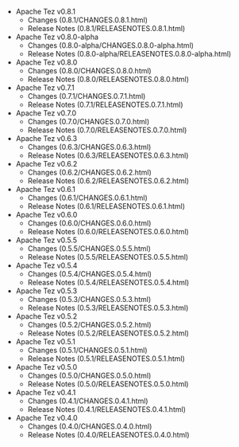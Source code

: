 
<!---
# Licensed to the Apache Software Foundation (ASF) under one
# or more contributor license agreements.  See the NOTICE file
# distributed with this work for additional information
# regarding copyright ownership.  The ASF licenses this file
# to you under the Apache License, Version 2.0 (the
# "License"); you may not use this file except in compliance
# with the License.  You may obtain a copy of the License at
#
#     http://www.apache.org/licenses/LICENSE-2.0
#
# Unless required by applicable law or agreed to in writing, software
# distributed under the License is distributed on an "AS IS" BASIS,
# WITHOUT WARRANTIES OR CONDITIONS OF ANY KIND, either express or implied.
# See the License for the specific language governing permissions and
# limitations under the License.
-->
* Apache Tez v0.8.1
    * Changes (0.8.1/CHANGES.0.8.1.html)
    * Release Notes (0.8.1/RELEASENOTES.0.8.1.html)
* Apache Tez v0.8.0-alpha
    * Changes (0.8.0-alpha/CHANGES.0.8.0-alpha.html)
    * Release Notes (0.8.0-alpha/RELEASENOTES.0.8.0-alpha.html)
* Apache Tez v0.8.0
    * Changes (0.8.0/CHANGES.0.8.0.html)
    * Release Notes (0.8.0/RELEASENOTES.0.8.0.html)
* Apache Tez v0.7.1
    * Changes (0.7.1/CHANGES.0.7.1.html)
    * Release Notes (0.7.1/RELEASENOTES.0.7.1.html)
* Apache Tez v0.7.0
    * Changes (0.7.0/CHANGES.0.7.0.html)
    * Release Notes (0.7.0/RELEASENOTES.0.7.0.html)
* Apache Tez v0.6.3
    * Changes (0.6.3/CHANGES.0.6.3.html)
    * Release Notes (0.6.3/RELEASENOTES.0.6.3.html)
* Apache Tez v0.6.2
    * Changes (0.6.2/CHANGES.0.6.2.html)
    * Release Notes (0.6.2/RELEASENOTES.0.6.2.html)
* Apache Tez v0.6.1
    * Changes (0.6.1/CHANGES.0.6.1.html)
    * Release Notes (0.6.1/RELEASENOTES.0.6.1.html)
* Apache Tez v0.6.0
    * Changes (0.6.0/CHANGES.0.6.0.html)
    * Release Notes (0.6.0/RELEASENOTES.0.6.0.html)
* Apache Tez v0.5.5
    * Changes (0.5.5/CHANGES.0.5.5.html)
    * Release Notes (0.5.5/RELEASENOTES.0.5.5.html)
* Apache Tez v0.5.4
    * Changes (0.5.4/CHANGES.0.5.4.html)
    * Release Notes (0.5.4/RELEASENOTES.0.5.4.html)
* Apache Tez v0.5.3
    * Changes (0.5.3/CHANGES.0.5.3.html)
    * Release Notes (0.5.3/RELEASENOTES.0.5.3.html)
* Apache Tez v0.5.2
    * Changes (0.5.2/CHANGES.0.5.2.html)
    * Release Notes (0.5.2/RELEASENOTES.0.5.2.html)
* Apache Tez v0.5.1
    * Changes (0.5.1/CHANGES.0.5.1.html)
    * Release Notes (0.5.1/RELEASENOTES.0.5.1.html)
* Apache Tez v0.5.0
    * Changes (0.5.0/CHANGES.0.5.0.html)
    * Release Notes (0.5.0/RELEASENOTES.0.5.0.html)
* Apache Tez v0.4.1
    * Changes (0.4.1/CHANGES.0.4.1.html)
    * Release Notes (0.4.1/RELEASENOTES.0.4.1.html)
* Apache Tez v0.4.0
    * Changes (0.4.0/CHANGES.0.4.0.html)
    * Release Notes (0.4.0/RELEASENOTES.0.4.0.html)
